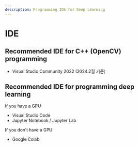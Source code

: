 ```yaml
---
description: Programming IDE for Deep Learning
---
```


# IDE

## Recommended IDE for C++ \(OpenCV\) programming 

* Visual Studio Community 2022   \(2024.2월 기준\)

## Recommended IDE for programming deep learning

If you have a GPU

* Visual Studio Code
* Jupyter Notebook / Jupyter Lab    

If you don't have a GPU

* Google Colab 



